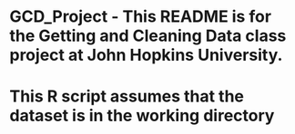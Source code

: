 # GCD_Project - This README is for the Getting and Cleaning Data class project at John Hopkins University.

# This R script assumes that the dataset is in the working directory
